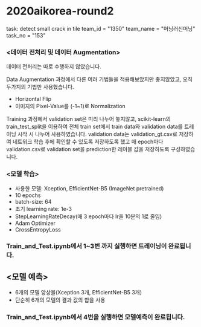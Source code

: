 

# 2020aikorea-round2
task: detect small crack in tile
team_id = "1350"
team_name = "머닝러신머닝"
task_no = "153"



### <데이터 전처리 및 데이터 Augmentation>

데이터 전처리는 따로 수행하지 않았습니다.

Data Augmentation 과정에서 다른 여러 기법들을 적용해보았지만 좋지않았고, 오직 두가지의 기법만 사용했습니다.
- Horizontal Flip
- 이미지의 Pixel-Value를 (-1~1)로 Normalization

Training 과정에서 validation set은 미리 나누어 놓지않고, scikit-learn의 train_test_split을 이용하여 전체 train set에서 train data와 validation data를 트레이닝 시작 시 나누어 사용하였습니다. validation data는 validation_gt.csv로 저장하여 네트워크 학습 후에 확인할 수 있도록 저장하도록 했고 매 epoch마다 validation.csv로 validation set을 prediction한 레이블 값을 저장하도록 구성하였습니다.



### <모델 학습>

- 사용한 모델: Xception, EfficientNet-B5 (ImageNet pretrained)
- 10 epochs
- batch-size: 64
- 초기 learning rate: 1e-3
- StepLearningRateDecay(매 3 epoch마다 lr을 10분의 1로 줄임)
- Adam Optimizer
- CrossEntropyLoss

### Train_and_Test.ipynb에서 1~3번 까지 실행하면 트레이닝이 완료됩니다.



## <모델 예측>

- 6개의 모델 앙상블(Xception 3개, EfficientNet-B5 3개)
- 단순히 6개의 모델의 결과 값의 합을 사용

### Train_and_Test.ipynb에서 4번을 실행하면 모델예측이 완료됩니다.
